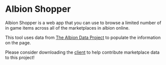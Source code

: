 # Albion Shopper

Albion Shopper is a web app that you can use to browse a limited number of in game items across all of the marketplaces in albion online.

This tool uses data from [The Albion Data Project](https://www.albion-online-data.com/) to populate the information on the page.

Please consider downloading the [client](https://github.com/BroderickHyman/albiondata-client/releases) to help contribute marketplace data to this project!
